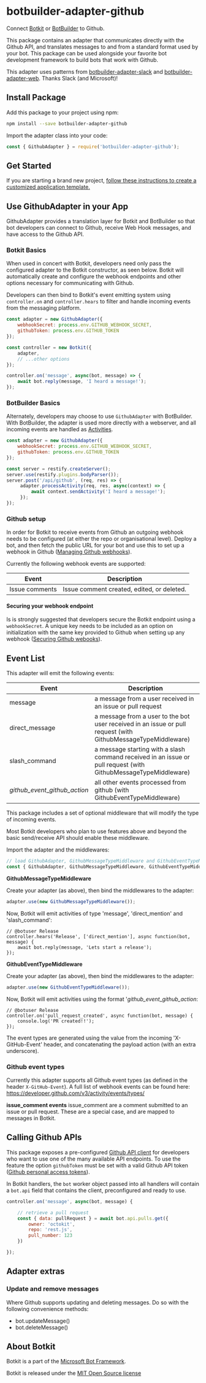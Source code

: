 # botbuilder-adapter-github

Connect [Botkit](https://www.npmjs.com/package/botkit) or [BotBuilder](https://www.npmjs.com/package/botbuilder) to Github.

This package contains an adapter that communicates directly with the Github API,
and translates messages to and from a standard format used by your bot. This package can be used alongside your favorite bot development framework to build bots that work with Github.

This adapter uses patterns from [botbuilder-adapter-slack](https://github.com/howdyai/botkit/blob/master/packages/botbuilder-adapter-slack) and [botbuilder-adapter-web](https://github.com/howdyai/botkit/blob/master/packages/botbuilder-adapter-web). Thanks Slack (and Microsoft)!

## Install Package

Add this package to your project using npm:

```bash
npm install --save botbuilder-adapter-github
```

Import the adapter class into your code:

```javascript
const { GithubAdapter } = require('botbuilder-adapter-github');
```

## Get Started

If you are starting a brand new project, [follow these instructions to create a customized application template.](https://botkit.ai/getstarted.html)

## Use GithubAdapter in your App

GithubAdapter provides a translation layer for Botkit and BotBuilder so that bot developers can connect to Github, receive Web Hook messages, and have access to the Github API.

### Botkit Basics

When used in concert with Botkit, developers need only pass the configured adapter to the Botkit constructor, as seen below. Botkit will automatically create and configure the webhook endpoints and other options necessary for communicating with Github.

Developers can then bind to Botkit's event emitting system using `controller.on` and `controller.hears` to filter and handle incoming events from the messaging platform.

```javascript
const adapter = new GithubAdapter({
    webhookSecret: process.env.GITHUB_WEBHOOK_SECRET,
    githubToken: process.env.GITHUB_TOKEN
});

const controller = new Botkit({
    adapter,
    // ...other options
});

controller.on('message', async(bot, message) => {
    await bot.reply(message, 'I heard a message!');
});
```

### BotBuilder Basics

Alternately, developers may choose to use `GithubAdapter` with BotBuilder. With BotBuilder, the adapter is used more directly with a webserver, and all incoming events are handled as [Activities](https://docs.microsoft.com/en-us/javascript/api/botframework-schema/activity?view=botbuilder-ts-latest).

```javascript
const adapter = new GithubAdapter({
    webhookSecret: process.env.GITHUB_WEBHOOK_SECRET,
    githubToken: process.env.GITHUB_TOKEN
});

const server = restify.createServer();
server.use(restify.plugins.bodyParser());
server.post('/api/github', (req, res) => {
     adapter.processActivity(req, res, async(context) => {
         await context.sendActivity('I heard a message!');
     });
});
```

### Github setup

In order for Botkit to receive events from Github an outgoing webhook needs to be configured (at either the repo or organisational level). Deploy a bot, and then fetch the public URL for your bot and use this to set up a webhook in Github ([Managing Github webhooks](https://developer.github.com/webhooks/)).

Currently the following webhook events are supported:

| Event | Description
| --- | ---
| Issue comments | Issue comment created, edited, or deleted.

#### Securing your webhook endpoint
Is is strongly suggested that developers secure the Botkit endpoint using a `webhookSecret`. A unique key needs to be included as an option on initialization with the same key provided to Github when setting up any webhook ([Securing Github webooks](https://developer.github.com/webhooks/securing/)).

## Event List

This adapter will emit the following events: 

| Event | Description
|--- |---
| message | a message from a user received in an issue or pull request
| direct_message | a message from a user to the bot user received in an issue or pull request (with GithubMessageTypeMiddleware)
| slash_command | a message starting with a slash command received in an issue or pull request (with GithubMessageTypeMiddleware)
| *github_event*_*github_action* | all other events processed from github (with GithubEventTypeMiddleware)

This package includes a set of optional middleware that will modify the type of incoming events.

Most Botkit developers who plan to use features above and beyond the basic send/receive API should enable these middleware.

Import the adapter and the middlewares:

```javascript
// load GithubAdapter, GithubMessageTypeMiddleware and GithubEventTypeMiddleware
const { GithubAdapter, GithubMessageTypeMiddleware, GithubEventTypeMiddleware } = require('botbuilder-adapter-github');
```

**GithubMessageTypeMiddleware**

Create your adapter (as above), then bind the middlewares to the adapter:

```javascript
adapter.use(new GithubMessageTypeMiddleware());
```

Now, Botkit will emit activities of type 'message', 'direct_mention' and 'slash_command':

```
// @botuser Release
controller.hears('Release', ['direct_mention'], async function(bot, message) {
    await bot.reply(message, 'Lets start a release');
});
```

**GithubEventTypeMiddleware**

Create your adapter (as above), then bind the middlewares to the adapter:

```javascript
adapter.use(new GithubEventTypeMiddleware());
```

Now, Botkit will emit activities using the format '*github_event*_*github_action*:

```
// @botuser Release
controller.on('pull_request_created', async function(bot, message) {
    console.log('PR created!!');
});
```

The event types are generated using the value from the incoming 'X-GitHub-Event' header, and concatenating the payload action (with an extra underscore).

### Github event types
Currently this adapter supports all Github event types  (as defined in the header `X-GitHub-Event`). A full list of webhook events can be found here: https://developer.github.com/v3/activity/events/types/


**issue_comment events**
issue_comment are a comment submitted to an issue or pull request. These are a special case, and are mapped to messages in Botkit.


## Calling Github APIs

This package exposes a pre-configured [Github API client](https://octokit.github.io/rest.js/) for developers who want to use one of the many available API endpoints. To use the feature the option `githubToken` must be set with a valid Github API token ([Github personal access tokens](https://github.com/settings/tokens)).

In Botkit handlers, the `bot` worker object passed into all handlers will contain a `bot.api` field that contains the client, preconfigured and ready to use.

```javascript
controller.on('message', async(bot, message) {

    // retrieve a pull request
    const { data: pullRequest } = await bot.api.pulls.get({
        owner: 'octokit',
        repo: 'rest.js',
        pull_number: 123
    })

});
```

## Adapter extras 

### Update and remove messages

Where Github supports updating and deleting messages. Do so with the following convenience methods:

* bot.updateMessage()
* bot.deleteMessage()

## About Botkit

Botkit is a part of the [Microsoft Bot Framework](https://dev.botframework.com).

Botkit is released under the [MIT Open Source license](https://github.com/howdyai/botkit/blob/master/LICENSE.md)
